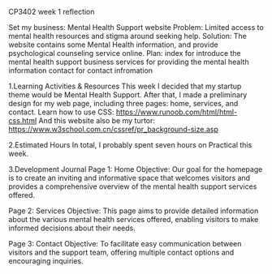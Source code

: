 CP3402
week 1 reflection

Set my business:
Mental Health Support website
Problem: 
    Limited access to mental health resources and stigma around seeking help.
Solution: 
    The website contains some Mental Health information, and provide psychological counseling service online. 
Plan: 
    index for introduce the mental health support business
    services for providing the mental health information
    contact for contact infromation

1.Learning Activities & Resources
This week I decided that my startup theme would be Mental Health Support. After that, I made a preliminary design for my web page, including three pages: home, services, and contact. Learn how to use CSS: https://www.runoob.com/html/html-css.html And this website also be my turtor: https://www.w3school.com.cn/cssref/pr_background-size.asp

2.Estimated Hours 
In total, I probably spent seven hours on Practical this week.

3.Development Journal
Page 1: Home
Objective:
Our goal for the homepage is to create an inviting and informative space that welcomes visitors and provides a comprehensive overview of the mental health support services offered.

Page 2: Services
Objective:
This page aims to provide detailed information about the various mental health services offered, enabling visitors to make informed decisions about their needs.

Page 3: Contact
Objective:
To facilitate easy communication between visitors and the support team, offering multiple contact options and encouraging inquiries.